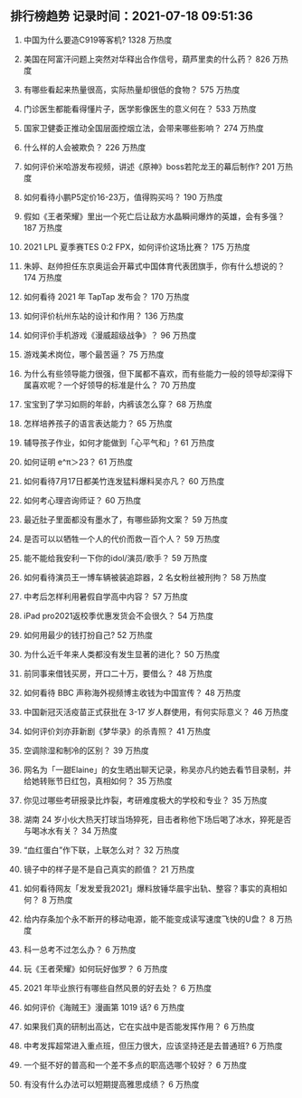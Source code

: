 
## 排行榜趋势 记录时间：2021-07-18 09:51:36
  
  1. 中国为什么要造C919等客机? 1328 万热度
    
  2. 美国在阿富汗问题上突然对华释出合作信号，葫芦里卖的什么药？ 826 万热度
    
  3. 有哪些看起来热量很高，实际热量却很低的食物？ 575 万热度
    
  4. 门诊医生都能看得懂片子，医学影像医生的意义何在？ 533 万热度
    
  5. 国家卫健委正推动全国层面控烟立法，会带来哪些影响？ 274 万热度
    
  6. 什么样的人会被欺负？ 226 万热度
    
  7. 如何评价米哈游发布视频，讲述《原神》boss若陀龙王的幕后制作? 201 万热度
    
  8. 如何看待小鹏P5定价16-23万，值得购买吗？ 190 万热度
    
  9. 假如《王者荣耀》里出一个死亡后让敌方水晶瞬间爆炸的英雄，会有多强？ 187 万热度
    
  10. 2021 LPL 夏季赛TES 0:2 FPX，如何评价这场比赛？ 175 万热度
    
  11. 朱婷、赵帅担任东京奥运会开幕式中国体育代表团旗手，你有什么想说的？ 174 万热度
    
  12. 如何看待 2021 年 TapTap 发布会？ 170 万热度
    
  13. 如何评价杭州东站的设计和作用？ 136 万热度
    
  14. 如何评价手机游戏《漫威超级战争》？ 96 万热度
    
  15. 游戏美术岗位，哪个最苦逼？ 75 万热度
    
  16. 为什么有些领导能力很强，但下属都不喜欢，而有些能力一般的领导却深得下属喜欢呢？一个好领导的标准是什么？ 70 万热度
    
  17. 宝宝到了学习如厕的年龄，内裤该怎么穿？ 68 万热度
    
  18. 怎样培养孩子的语言表达能力？ 65 万热度
    
  19. 辅导孩子作业，如何才能做到「心平气和」? 61 万热度
    
  20. 如何证明 e^π＞23？ 61 万热度
    
  21. 如何看待7月17日都美竹连发猛料爆料吴亦凡？ 60 万热度
    
  22. 如何考心理咨询师证？ 60 万热度
    
  23. 最近肚子里面都没有墨水了，有哪些舔狗文案？ 59 万热度
    
  24. 是否可以以牺牲一个人的代价而救一百个人？ 59 万热度
    
  25. 能不能给我安利一下你的idol/演员/歌手？ 59 万热度
    
  26. 如何看待演员王一博车辆被装追踪器，2 名女粉丝被刑拘？ 58 万热度
    
  27. 中考后怎样利用暑假自学高中内容？ 57 万热度
    
  28. iPad pro2021返校季优惠发货会不会很久？ 54 万热度
    
  29. 如何用最少的钱打扮自己? 52 万热度
    
  30. 为什么近千年来人类都没有发生显著的进化？ 50 万热度
    
  31. 前同事来借钱买房，开口二十万，要借么？ 48 万热度
    
  32. 如何看待 BBC 声称海外视频博主收钱为中国宣传？ 48 万热度
    
  33. 中国新冠灭活疫苗正式获批在 3-17 岁人群使用，有何实际意义？ 46 万热度
    
  34. 如何评价刘亦菲新剧《梦华录》的杀青照？ 41 万热度
    
  35. 空调除湿和制冷的区别？ 39 万热度
    
  36. 网名为「一甜Elaine」的女生晒出聊天记录，称吴亦凡约她去看节目录制，并给她转账节日红包，真相如何？ 35 万热度
    
  37. 你见过哪些考研报录比炸裂，考研难度极大的学校和专业？ 35 万热度
    
  38. 湖南 24 岁小伙大热天打球当场猝死，目击者称他下场后喝了冰水，猝死是否与喝冰水有关？ 34 万热度
    
  39. “血红蛋白”作下联，上联怎么对？ 32 万热度
    
  40. 镜子中的样子是不是自己真实的颜值？ 21 万热度
    
  41. 如何看待网友「发发爱我2021」爆料放锤华晨宇出轨、整容？事实的真相如何？ 8 万热度
    
  42. 给内存条加个永不断开的移动电源，能不能变成读写速度飞快的U盘？ 8 万热度
    
  43. 科一总考不过怎么办？ 6 万热度
    
  44. 玩《王者荣耀》如何玩好伽罗？ 6 万热度
    
  45. 2021 年毕业旅行有哪些自然风景的好去处？ 6 万热度
    
  46. 如何评价《海贼王》漫画第 1019 话? 6 万热度
    
  47. 如果我们真的研制出高达，它在实战中是否能发挥作用？ 6 万热度
    
  48. 中考发挥超常进入重点班，但压力很大，应该坚持还是去普通班? 6 万热度
    
  49. 一个挺不好的普高和一个差不多点的职高选哪个较好？ 6 万热度
    
  50. 有没有什么办法可以短期提高雅思成绩？ 6 万热度
    